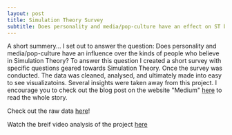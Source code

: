 ```yaml
---
layout: post
title: Simulation Theory Survey
subtitle: Does personality and media/pop-culture have an effect on ST believers
---
```

A short summery...
I set out to answer the question: Does personality and media/pop-culture have an influence over the kinds of people who believe in Simulation Theory? To answer this question I created a short survey with specific questions geared towards Simulation Theory. Once the survey was conducted. The data was cleaned, analysed, and ultimately made into easy to see visualizatoins. Several insights were taken away from this project. I encourage you to check out the blog post on the website "Medium" [here](https://medium.com/@tylerrussin2/simulation-theory-who-believes-in-it-484f6aa2ac30?sk=38406a42eb3966cc44d4d2e21b9d0d06) to read the whole story. 

Check out the raw data [here](https://github.com/Tyler9937/Simulation-Theory-Survey)!

Watch the breif video analysis of the project [here](https://www.youtube.com/channel/UCkV3HSJOVEz8Jg3qrvbrWEg)
